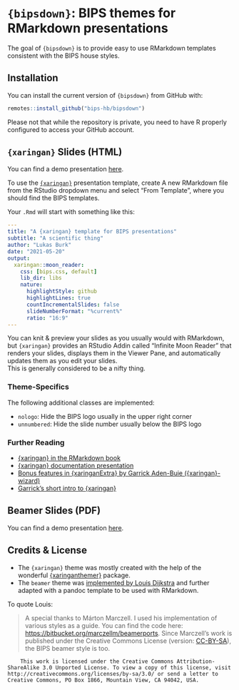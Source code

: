 
<!-- README.md is generated from README.Rmd. Please edit that file -->

# `{bipsdown}`: BIPS themes for RMarkdown presentations

The goal of `{bipsdown}` is to provide easy to use RMarkdown templates
consistent with the BIPS house styles.

## Installation

You can install the current version of `{bipsdown}` from GitHub with:

``` r
remotes::install_github("bips-hb/bipsdown")
```

Please not that while the repository is private, you need to have R
properly configured to access your GitHub account.

## `{xaringan}` Slides (HTML)

You can find a demo presentation
[here](https://bips-hb.github.io/bipsdown/bips-xaringan/).

To use the [`{xaringan}`](https://slides.yihui.org/xaringan/)
presentation template, create A new RMarkdown file from the RStudio
dropdown menu and select “From Template”, where you should find the BIPS
templates.

Your `.Rmd` will start with something like this:

``` yaml
---
title: "A {xaringan} template for BIPS presentations"
subtitle: "A scientific thing"
author: "Lukas Burk"
date: "2021-05-20"
output:
  xaringan::moon_reader:
    css: [bips.css, default]
    lib_dir: libs
    nature:
      highlightStyle: github
      highlightLines: true
      countIncrementalSlides: false
      slideNumberFormat: "%current%"
      ratio: "16:9"
---
```

You can knit & preview your slides as you usually would with RMarkdown,
but `{xaringan}` provides an RStudio Addin called “Infinite Moon Reader”
that renders your slides, displays them in the Viewer Pane, and
automatically updates them as you edit your slides.  
This is generally considered to be a nifty thing.

### Theme-Specifics

The following additional classes are implemented:

-   `nologo`: Hide the BIPS logo usually in the upper right corner
-   `unnumbered`: Hide the slide number usually below the BIPS logo

### Further Reading

-   [{xaringan} in the RMarkdown
    book](https://bookdown.org/yihui/rmarkdown/xaringan.html)
-   [{xaringan} documentation
    presentation](http://slides.yihui.name/xaringan/)
-   [Bonus features in {xaringanExtra} by Garrick Aden-Buie
    ({xaringan}-wizard)](https://pkg.garrickadenbuie.com/xaringanExtra/#/README?id=xaringanextra)
-   [Garrick’s short intro to
    {xaringan}](https://slides.garrickadenbuie.com/sliding-in-style/)

## Beamer Slides (PDF)

You can find a demo presentation
[here](https://bips-hb.github.io/bipsdown/bips-beamer/bips-beamer.pdf).

## Credits & License

-   The `{xaringan}` theme was mostly created with the help of the
    wonderful
    [{xaringanthemer}](https://pkg.garrickadenbuie.com/xaringanthemer/)
    package.
-   The `beamer` theme was [implemented by Louis
    Dijkstra](https://github.com/bips-hb/bips-beamer) and further
    adapted with a pandoc template to be used with RMarkdown.

To quote Louis:

> A special thanks to Márton Marczell. I used his implementation of
> various styles as a guide. You can find the code here:
> <https://bitbucket.org/marczellm/beamerports>. Since Marczell’s work
> is published under the Creative Commons License (version:
> [CC-BY-SA](http://creativecommons.org/licenses/by-sa/3.0)), the BIPS
> beamer style is too.

        This work is licensed under the Creative Commons Attribution-ShareAlike 3.0 Unported License. To view a copy of this license, visit http://creativecommons.org/licenses/by-sa/3.0/ or send a letter to Creative Commons, PO Box 1866, Mountain View, CA 94042, USA.
